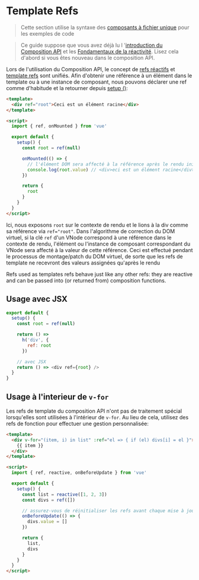 # Template Refs

> Cette section utilise la syntaxe des [composants à fichier unique](single-file-component.html) pour les exemples de code

> Ce guide suppose que vous avez déjà lu l '[introduction du Composition API](composition-api-introduction.html) et les [Fondamentaux de la réactivité](reactivity-fundamentals.html). Lisez cela d'abord si vous êtes nouveau dans le composition API.

Lors de l'utilisation du Composition API, le concept de [refs réactifs](reactivity-fundamentals.html#creation-de-valeurs-reactives-autonomes-en-tant-que-refs) et [template refs](component-template-refs.html) sont unifiés. Afin d'obtenir une référence à un élément dans le template ou à une instance de composant, nous pouvons déclarer une ref comme d'habitude et la retourner depuis [setup ()](composition-api-setup.html):

```html
<template>
  <div ref="root">Ceci est un élément racine</div>
</template>

<script>
  import { ref, onMounted } from 'vue'

  export default {
    setup() {
      const root = ref(null)

      onMounted(() => {
        // l'élément DOM sera affecté à la référence après le rendu initial
        console.log(root.value) // <div>eci est un élément racine</div>
      })

      return {
        root
      }
    }
  }
</script>
```

Ici, nous exposons `root` sur le contexte de rendu et le lions à la div comme sa référence via `ref="root"`. Dans l'algorithme de correction du DOM virtuel, si la clé `ref` d'un VNode correspond à une référence dans le contexte de rendu, l'élément ou l'instance de composant correspondant du VNode sera affecté à la valeur de cette référence. Ceci est effectué pendant le processus de montage/patch du DOM virtuel, de sorte que les refs de template ne recevront des valeurs assignées qu'après le rendu

Refs used as templates refs behave just like any other refs: they are reactive and can be passed into (or returned from) composition functions.

## Usage avec JSX

```js
export default {
  setup() {
    const root = ref(null)

    return () =>
      h('div', {
        ref: root
      })

    // avec JSX
    return () => <div ref={root} />
  }
}
```

## Usage à l'interieur de `v-for`

Les refs de template du composition API n'ont pas de traitement spécial lorsqu'elles sont utilisées à l'intérieur de `v-for`. Au lieu de cela, utilisez des refs de fonction pour effectuer une gestion personnalisée:

```html
<template>
  <div v-for="(item, i) in list" :ref="el => { if (el) divs[i] = el }">
    {{ item }}
  </div>
</template>

<script>
  import { ref, reactive, onBeforeUpdate } from 'vue'

  export default {
    setup() {
      const list = reactive([1, 2, 3])
      const divs = ref([])

      // assurez-vous de réinitialiser les refs avant chaque mise à jour
      onBeforeUpdate(() => {
        divs.value = []
      })

      return {
        list,
        divs
      }
    }
  }
</script>
```

